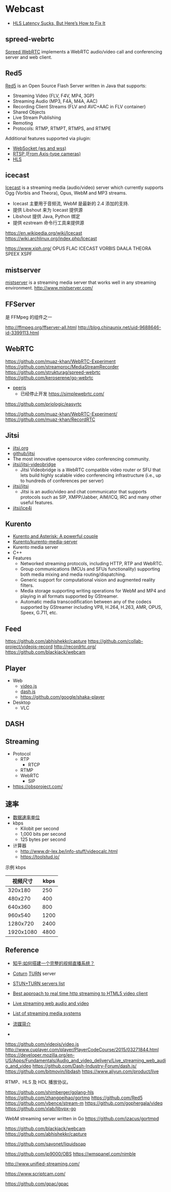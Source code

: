 # Webcast

* [HLS Latency Sucks, But Here’s How to Fix It](https://www.wowza.com/blog/hls-latency-sucks-but-heres-how-to-fix-it)

## spreed-webrtc
[Spreed WebRTC](https://github.com/strukturag/spreed-webrtc) implements a WebRTC audio/video call and conferencing server and web client.

## Red5

[Red5](https://github.com/Red5/red5-server) is an Open Source Flash Server written in Java that supports:

* Streaming Video (FLV, F4V, MP4, 3GP)
* Streaming Audio (MP3, F4A, M4A, AAC)
* Recording Client Streams (FLV and AVC+AAC in FLV container)
* Shared Objects
* Live Stream Publishing
* Remoting
* Protocols: RTMP, RTMPT, RTMPS, and RTMPE

Additional features supported via plugin:

* [WebSocket (ws and wss)](https://github.com/Red5/red5-websocket)
* [RTSP (From Axis-type cameras)](https://github.com/Red5/red5-rtsp-restreamer)
* [HLS](https://github.com/Red5/red5-hls-plugin)

## icecast
[Icecast](http://www.icecast.org/) is a streaming media (audio/video) server which currently supports Ogg (Vorbis and Theora), Opus, WebM and MP3 streams.

* Icecast 主要用于音频流, WebM 是最新的 2.4 添加的支持.
* 提供 Libshout 来为 Icecast 提供源
* Libshout 提供 Java, Python 绑定
* 提供 ezstream 命令行工具来提供源

https://en.wikipedia.org/wiki/Icecast
https://wiki.archlinux.org/index.php/Icecast


https://www.xiph.org/
OPUS FLAC ICECAST VORBIS DAALA THEORA SPEEX XSPF


## mistserver
[mistserver](https://github.com/DDVTECH/mistserver) is a streaming media server that works well in any streaming environment.
http://www.mistserver.com/

## FFServer
是 FFMpeg 的组件之一

http://ffmpeg.org/ffserver-all.html
http://blog.chinaunix.net/uid-9688646-id-3399113.html

## WebRTC
https://github.com/muaz-khan/WebRTC-Experiment
https://github.com/streamproc/MediaStreamRecorder
https://github.com/strukturag/spreed-webrtc
https://github.com/keroserene/go-webrtc

* [peerjs](http://peerjs.com/)
  * 已经停止开发
https://simplewebrtc.com/

https://github.com/priologic/easyrtc

https://github.com/muaz-khan/WebRTC-Experiment/
https://github.com/muaz-khan/RecordRTC

## Jitsi
* [jitsi.org](https://jitsi.org/)
* [github/jitsi](https://github.com/jitsi)
* The most innovative opensource video conferencing community.
* [jitsi/jitsi-videobridge](https://github.com/jitsi/jitsi-videobridge)
  * Jitsi Videobridge is a WebRTC compatible video router or SFU that lets build highly scalable video conferencing infrastructure (i.e., up to hundreds of conferences per server)
* [jitsi/jitsi](https://github.com/jitsi/jitsi)
  * Jitsi is an audio/video and chat communicator that supports protocols such as SIP, XMPP/Jabber, AIM/ICQ, IRC and many other useful features.
* [jitsi/ice4j](https://github.com/jitsi/ice4j)

## Kurento

* [Kurento and Asterisk: A powerful couple](https://webrtc.ventures/2017/02/kurento-asterisk-powerful-couple/)
* [Kurento/kurento-media-server](https://github.com/Kurento/kurento-media-server)
* Kurento media server
* C++
* Features
  * Networked streaming protocols, including HTTP, RTP and WebRTC.
  * Group communications (MCUs and SFUs functionality) supporting both media mixing and media routing/dispatching.
  * Generic support for computational vision and augmented reality filters.
  * Media storage supporting writing operations for WebM and MP4 and playing in all formats supported by GStreamer.
  * Automatic media transcodification between any of the codecs supported by GStreamer including VP8, H.264, H.263, AMR, OPUS, Speex, G.711, etc.


## Feed

https://github.com/abhishekkr/capture
https://github.com/collab-project/videojs-record
http://recordrtc.org/
https://github.com/blackjack/webcam

## Player

* Web
  * [video.js](https://github.com/videojs/video.js)
  * [dash.js](https://github.com/Dash-Industry-Forum/dash.js)
  * https://github.com/google/shaka-player
* Desktop
  * VLC

## DASH

## Streaming

* Protocol
  * RTP
    * RTCP
  * RTMP
  * WebRTC
    * SIP
* https://obsproject.com/

## 速率
* [数据速率单位](https://en.wikipedia.org/wiki/Data_rate_units)
* kbps
  * Kilobit per second
  * 1,000 bits per second
  * 125 bytes per second
* 计算器
  * http://www.dr-lex.be/info-stuff/videocalc.html
  * https://toolstud.io/

示例 kbps

视频尺寸 | kbps
---|---
320x180   | 250
480x270   | 400
640x360   | 800
960x540   | 1200
1280x720  | 2400
1920x1080 | 4800

## Reference
* [知乎:如何搭建一个完整的视频直播系统？](https://www.zhihu.com/question/42162310)
* [Coturn](https://github.com/coturn/coturn) [TURN](https://en.wikipedia.org/wiki/Traversal_Using_Relays_around_NAT) server
* [STUN+TURN servers list](https://gist.github.com/yetithefoot/7592580)
* [Best approach to real time http streaming to HTML5 video client](http://stackoverflow.com/questions/21921790)
* [Live streaming web audio and video](https://developer.mozilla.org/en-US/Apps/Fundamentals/Audio_and_video_delivery/Live_streaming_web_audio_and_video)
* [List of streaming media systems](https://en.wikipedia.org/wiki/List_of_streaming_media_systems)
* [流媒简介](http://blog.ucloud.cn/archives/author/usmd)

* [](http://stackoverflow.com/questions/16571044)

https://github.com/videojs/video.js
http://www.cuplayer.com/player/PlayerCodeCourse/2015/03271844.html
https://developer.mozilla.org/en-US/Apps/Fundamentals/Audio_and_video_delivery/Live_streaming_web_audio_and_video
https://github.com/Dash-Industry-Forum/dash.js/
https://github.com/bitmovin/libdash
https://www.aliyun.com/product/live

RTMP、HLS 及 HDL 播放协议。

https://github.com/shimberger/golang-hls
https://github.com/zhangpeihao/gortmp
https://github.com/Red5
https://github.com/vbence/stream-m
https://github.com/gophergala/videq
https://github.com/xlab/libvpx-go

WebM streaming server written in Go
https://github.com/izacus/gortmpd




https://github.com/blackjack/webcam
https://github.com/abhishekkr/capture

https://github.com/savonet/liquidsoap

https://github.com/jp9000/OBS
https://wmspanel.com/nimble

http://www.unified-streaming.com/

https://www.scriptcam.com/


https://github.com/gpac/gpac
